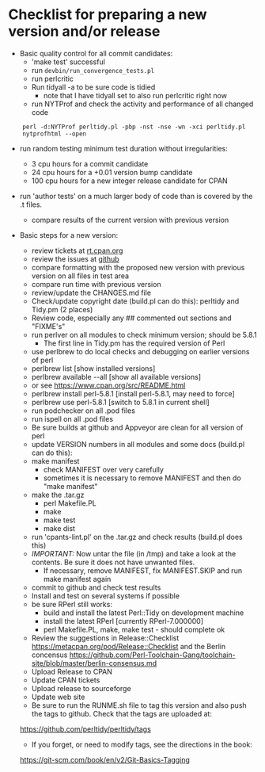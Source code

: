 # Checklist for preparing a new version and/or release

- Basic quality control for all commit candidates:
  - 'make test' successful
  - run ``devbin/run_convergence_tests.pl``
  - run perlcritic
  - Run tidyall -a to be sure code is tidied
    - note that I have tidyall set to also run perlcritic right now
  - run NYTProf and check the activity and performance of all changed code
```
    perl -d:NYTProf perltidy.pl -pbp -nst -nse -wn -xci perltidy.pl
    nytprofhtml --open
```
  - run random testing minimum test duration without irregularities:
    - 3 cpu hours for a commit candidate
    - 24 cpu hours for a +0.01 version bump candidate
    - 100 cpu hours for a new integer release candidate for CPAN
  - run 'author tests' on a much larger body of code than is covered by the .t
    files.
      - compare results of the current version with previous version

- Basic steps for a new version:
  - review tickets at [rt.cpan.org](https://rt.cpan.org/Public/Dist/Display.html?Name=Perl-Tidy)
  - review the issues at [github](https://github.com/perltidy/perltidy/issues/)
  - compare formatting with the proposed new version with previous version on all files in test area
  - compare run time with previous version
  - review/update the CHANGES.md file
  - Check/update copyright date (build.pl can do this): perltidy and Tidy.pm (2 places)
  - Review code, especially any ## commented out sections and "FIXME's"
  - run perlver on all modules to check minimum version; should be 5.8.1
    - The first line in Tidy.pm has the required version of Perl
  - use perlbrew to do local checks and debugging on earlier versions of perl
   - perlbrew list               [show installed versions]
   - perlbrew available --all    [show all available versions]
   - or see https://www.cpan.org/src/README.html
   - perlbrew install perl-5.8.1 [install perl-5.8.1, may need to force]
   - perlbrew use perl-5.8.1     [switch to 5.8.1 in current shell]
  - run podchecker on all .pod files
  - run ispell on all .pod files
  - Be sure builds at github and Appveyor are clean for all version of perl
  - update VERSION numbers in all modules and some docs (build.pl can do this):
  - make manifest
    - check MANIFEST over very carefully
    - sometimes it is necessary to remove MANIFEST and then do "make manifest"
  - make the .tar.gz
    - perl Makefile.PL
    - make
    - make test
    - make dist
  - run 'cpants-lint.pl' on the .tar.gz and check results (build.pl does this)
  - *IMPORTANT:* Now untar the file (in /tmp) and take a look at the
    contents.  Be sure it does not have unwanted files.
    - If necessary, remove MANIFEST, fix MANIFEST.SKIP and run make manifest again
  - commit to github and check test results
  - Install and test on several systems if possible
  - be sure RPerl still works:
    - build and install the latest Perl::Tidy on development machine
    - install the latest RPerl [currently RPerl-7.000000]
    - perl Makefile.PL, make, make test - should complete ok
  - Review the suggestions in Release::Checklist
     https://metacpan.org/pod/Release::Checklist
    and the Berlin concensus
     https://github.com/Perl-Toolchain-Gang/toolchain-site/blob/master/berlin-consensus.md
  - Upload Release to CPAN
  - Update CPAN tickets
  - Upload release to sourceforge
  - Update web site
  - Be sure to run the RUNME.sh file to tag this version and also push the tags to github. Check that the tags are uploaded at:

   https://github.com/perltidy/perltidy/tags

  - If you forget, or need to modify tags, see the directions in the book:

   https://git-scm.com/book/en/v2/Git-Basics-Tagging

